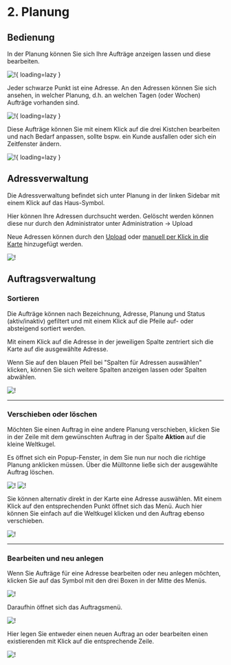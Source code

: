 # **2. Planung**

## Bedienung
In der Planung können Sie sich Ihre Aufträge anzeigen lassen und diese bearbeiten.

![!](assets/planung_v1.jpg){ loading=lazy }

Jeder schwarze Punkt ist eine Adresse. An den Adressen können Sie sich ansehen, in welcher Planung, d.h. an welchen Tagen (oder Wochen) Aufträge vorhanden sind. 

![!](assets/Auftrag_an_Adresse.jpg){ loading=lazy }

Diese Aufträge können Sie mit einem Klick auf die drei Kistchen bearbeiten und nach Bedarf anpassen, sollte bspw. ein Kunde ausfallen oder sich ein Zeitfenster ändern. 

![!](assets/Auftragsinfos.jpg){ loading=lazy }

## Adressverwaltung

Die Adressverwaltung befindet sich unter Planung in der linken Sidebar mit einem Klick auf das Haus-Symbol.

Hier können Ihre Adressen durchsucht werden. Gelöscht werden können diese nur durch den Administrator unter Administration -> Upload

Neue Adressen können durch den [Upload](/upload) oder [manuell per Klick in die Karte](/tipps/#adressen-neu-anlegen) hinzugefügt werden.

![!](assets/Adressverwaltung2.png)


## Auftragsverwaltung

### Sortieren

Die Aufträge können nach Bezeichnung, Adresse, Planung und Status (aktiv/inaktiv) gefiltert und mit einem Klick auf die Pfeile auf- oder absteigend sortiert werden. 

Mit einem Klick auf die Adresse in der jeweiligen Spalte zentriert sich die Karte auf die ausgewählte Adresse.

Wenn Sie auf den blauen Pfeil bei "Spalten für Adressen auswählen" klicken, können Sie sich weitere Spalten anzeigen lassen oder Spalten abwählen.

![!](assets/Auftragsverwaltung.png)

***

### Verschieben oder löschen


Möchten Sie einen Auftrag in eine andere Planung verschieben, klicken Sie in der Zeile mit dem gewünschten Auftrag in der Spalte **Aktion** auf die kleine Weltkugel. 

Es öffnet sich ein Popup-Fenster, in dem Sie nun nur noch die richtige Planung anklicken müssen. Über die Mülltonne ließe sich der ausgewählte Auftrag löschen.

![!](assets/verschieben.png) ![!](assets/verschieben2.png)

Sie können alternativ direkt in der Karte eine Adresse auswählen. Mit einem Klick auf den entsprechenden Punkt öffnet sich das Menü. Auch hier können Sie einfach auf die Weltkugel klicken und den Auftrag ebenso verschieben.

![!](assets/verschieben3.png)

***

### Bearbeiten und neu anlegen


Wenn Sie Aufträge für eine Adresse bearbeiten oder neu anlegen möchten, klicken Sie auf das Symbol mit den drei Boxen in der Mitte des Menüs.

![!](assets/Bearbeiten.png)

Daraufhin öffnet sich das Auftragsmenü.

![!](assets/Liste.png)

Hier legen Sie entweder einen neuen Auftrag an oder bearbeiten einen existierenden mit Klick auf die entsprechende Zeile.

![!](assets/Neu.png)

